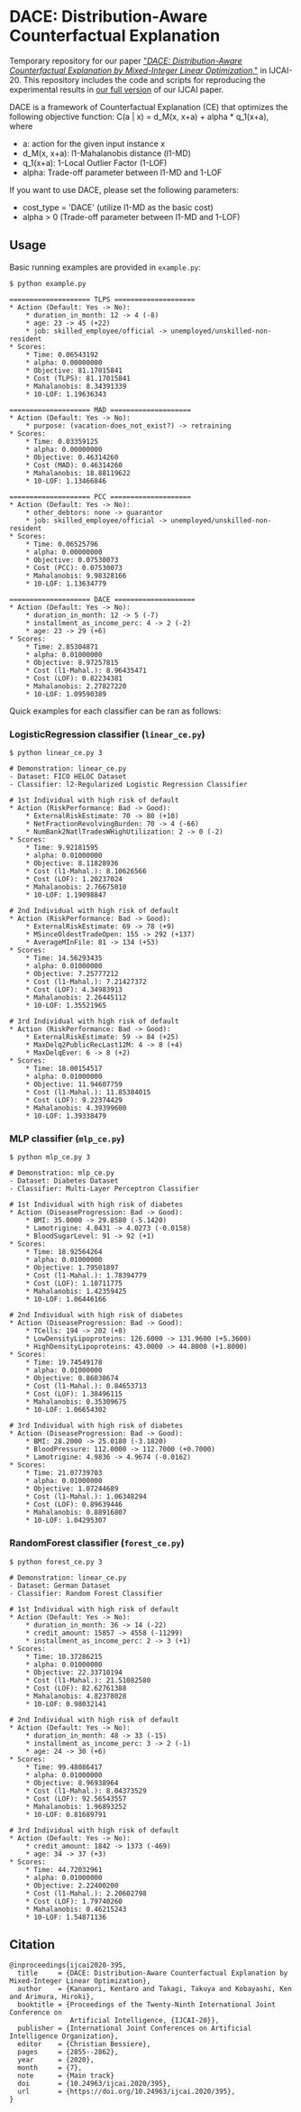 # DACE: Distribution-Aware Counterfactual Explanation

Temporary repository for our paper ["*DACE: Distribution-Aware Counterfactual Explanation by Mixed-Integer Linear Optimization*,"](https://www.ijcai.org/Proceedings/2020/395) in IJCAI-20.
This repository includes the code and scripts for reproducing the experimental results in [our full version](https://www.jstage.jst.go.jp/article/tjsai/36/6/36_36-6_C-L44/_article/-char/en) of our IJCAI paper. 


DACE is a framework of Counterfactual Explanation (CE) that optimizes the following objective function: 
C(a | x) = d_M(x, x+a) + alpha * q_1(x+a), 
where
* a: action for the given input instance x
* d_M(x, x+a): l1-Mahalanobis distance (l1-MD)
* q_1(x+a): 1-Local Outlier Factor (1-LOF)
* alpha:  Trade-off parameter between l1-MD and 1-LOF

If you want to use DACE, please set the following parameters:
* cost_type = 'DACE' (utilize l1-MD as the basic cost)
* alpha > 0  (Trade-off parameter between l1-MD and 1-LOF)



## Usage

Basic running examples are provided in `example.py`:
```
$ python example.py

==================== TLPS ====================
* Action (Default: Yes -> No):
	* duration_in_month: 12 -> 4 (-8)
	* age: 23 -> 45 (+22)
	* job: skilled_employee/official -> unemployed/unskilled-non-resident
* Scores: 
	* Time: 0.06543192
	* alpha: 0.00000000
	* Objective: 81.17015841
	* Cost (TLPS): 81.17015841
	* Mahalanobis: 8.34391339
	* 10-LOF: 1.19636343

==================== MAD ====================
* Action (Default: Yes -> No):
	* purpose: (vacation-does_not_exist?) -> retraining
* Scores: 
	* Time: 0.03359125
	* alpha: 0.00000000
	* Objective: 0.46314260
	* Cost (MAD): 0.46314260
	* Mahalanobis: 18.88119622
	* 10-LOF: 1.13466846

==================== PCC ====================
* Action (Default: Yes -> No):
	* other_debtors: none -> guarantor
	* job: skilled_employee/official -> unemployed/unskilled-non-resident
* Scores: 
	* Time: 0.06525796
	* alpha: 0.00000000
	* Objective: 0.07530073
	* Cost (PCC): 0.07530073
	* Mahalanobis: 9.98328166
	* 10-LOF: 1.13634779

==================== DACE ====================
* Action (Default: Yes -> No):
	* duration_in_month: 12 -> 5 (-7)
	* installment_as_income_perc: 4 -> 2 (-2)
	* age: 23 -> 29 (+6)
* Scores: 
	* Time: 2.85304871
	* alpha: 0.01000000
	* Objective: 8.97257815
	* Cost (l1-Mahal.): 8.96435471
	* Cost (LOF): 0.82234381
	* Mahalanobis: 2.27827220
	* 10-LOF: 1.09590389
```


Quick examples for each classifier can be ran as follows:

### LogisticRegression classifier (`linear_ce.py`)
```
$ python linear_ce.py 3

# Demonstration: linear_ce.py
- Dataset: FICO HELOC Dataset
- Classifier: l2-Regularized Logistic Regression Classifier

# 1st Individual with high risk of default
* Action (RiskPerformance: Bad -> Good):
	* ExternalRiskEstimate: 70 -> 80 (+10)
	* NetFractionRevolvingBurden: 70 -> 4 (-66)
	* NumBank2NatlTradesWHighUtilization: 2 -> 0 (-2)
* Scores: 
	* Time: 9.92181595
	* alpha: 0.01000000
	* Objective: 8.11828936
	* Cost (l1-Mahal.): 8.10626566
	* Cost (LOF): 1.20237024
	* Mahalanobis: 2.76675010
	* 10-LOF: 1.19098847

# 2nd Individual with high risk of default
* Action (RiskPerformance: Bad -> Good):
	* ExternalRiskEstimate: 69 -> 78 (+9)
	* MSinceOldestTradeOpen: 155 -> 292 (+137)
	* AverageMInFile: 81 -> 134 (+53)
* Scores: 
	* Time: 14.56293435
	* alpha: 0.01000000
	* Objective: 7.25777212
	* Cost (l1-Mahal.): 7.21427372
	* Cost (LOF): 4.34983913
	* Mahalanobis: 2.26445112
	* 10-LOF: 1.35521965

# 3rd Individual with high risk of default
* Action (RiskPerformance: Bad -> Good):
	* ExternalRiskEstimate: 59 -> 84 (+25)
	* MaxDelq2PublicRecLast12M: 4 -> 8 (+4)
	* MaxDelqEver: 6 -> 8 (+2)
* Scores: 
	* Time: 18.00154517
	* alpha: 0.01000000
	* Objective: 11.94607759
	* Cost (l1-Mahal.): 11.85384015
	* Cost (LOF): 9.22374429
	* Mahalanobis: 4.39399600
	* 10-LOF: 1.39338479
```

### MLP classifier (`mlp_ce.py`)
```
$ python mlp_ce.py 3

# Demonstration: mlp_ce.py
- Dataset: Diabetes Dataset
- Classifier: Multi-Layer Perceptron Classifier

# 1st Individual with high risk of diabetes
* Action (DiseaseProgression: Bad -> Good):
	* BMI: 35.0000 -> 29.8580 (-5.1420)
	* Lamotrigine: 4.0431 -> 4.0273 (-0.0158)
	* BloodSugarLevel: 91 -> 92 (+1)
* Scores: 
	* Time: 18.92564264
	* alpha: 0.01000000
	* Objective: 1.79501897
	* Cost (l1-Mahal.): 1.78394779
	* Cost (LOF): 1.10711775
	* Mahalanobis: 1.42359425
	* 10-LOF: 1.06446166

# 2nd Individual with high risk of diabetes
* Action (DiseaseProgression: Bad -> Good):
	* TCells: 194 -> 202 (+8)
	* LowDensityLipoproteins: 126.6000 -> 131.9600 (+5.3600)
	* HighDensityLipoproteins: 43.0000 -> 44.8000 (+1.8000)
* Scores: 
	* Time: 19.74549178
	* alpha: 0.01000000
	* Objective: 0.86038674
	* Cost (l1-Mahal.): 0.84653713
	* Cost (LOF): 1.38496115
	* Mahalanobis: 0.35309675
	* 10-LOF: 1.06654302

# 3rd Individual with high risk of diabetes
* Action (DiseaseProgression: Bad -> Good):
	* BMI: 28.2000 -> 25.0180 (-3.1820)
	* BloodPressure: 112.0000 -> 112.7000 (+0.7000)
	* Lamotrigine: 4.9836 -> 4.9674 (-0.0162)
* Scores: 
	* Time: 21.07739703
	* alpha: 0.01000000
	* Objective: 1.07244689
	* Cost (l1-Mahal.): 1.06348294
	* Cost (LOF): 0.89639446
	* Mahalanobis: 0.88916807
	* 10-LOF: 1.04295307
```

### RandomForest classifier (`forest_ce.py`)
```
$ python forest_ce.py 3

# Demonstration: linear_ce.py
- Dataset: German Dataset
- Classifier: Random Forest Classifier

# 1st Individual with high risk of default
* Action (Default: Yes -> No):
	* duration_in_month: 36 -> 14 (-22)
	* credit_amount: 15857 -> 4558 (-11299)
	* installment_as_income_perc: 2 -> 3 (+1)
* Scores: 
	* Time: 10.37286215
	* alpha: 0.01000000
	* Objective: 22.33710194
	* Cost (l1-Mahal.): 21.51082580
	* Cost (LOF): 82.62761388
	* Mahalanobis: 4.82378028
	* 10-LOF: 0.98032141

# 2nd Individual with high risk of default
* Action (Default: Yes -> No):
	* duration_in_month: 48 -> 33 (-15)
	* installment_as_income_perc: 3 -> 2 (-1)
	* age: 24 -> 30 (+6)
* Scores: 
	* Time: 99.48086417
	* alpha: 0.01000000
	* Objective: 8.96938964
	* Cost (l1-Mahal.): 8.04373529
	* Cost (LOF): 92.56543557
	* Mahalanobis: 1.96893252
	* 10-LOF: 0.81689791

# 3rd Individual with high risk of default
* Action (Default: Yes -> No):
	* credit_amount: 1842 -> 1373 (-469)
	* age: 34 -> 37 (+3)
* Scores: 
	* Time: 44.72032961
	* alpha: 0.01000000
	* Objective: 2.22400200
	* Cost (l1-Mahal.): 2.20602798
	* Cost (LOF): 1.79740260
	* Mahalanobis: 0.46215243
	* 10-LOF: 1.54871136
```


## Citation
```
@inproceedings{ijcai2020-395,
  title     = {DACE: Distribution-Aware Counterfactual Explanation by Mixed-Integer Linear Optimization},
  author    = {Kanamori, Kentaro and Takagi, Takuya and Kobayashi, Ken and Arimura, Hiroki},
  booktitle = {Proceedings of the Twenty-Ninth International Joint Conference on
               Artificial Intelligence, {IJCAI-20}},
  publisher = {International Joint Conferences on Artificial Intelligence Organization},
  editor    = {Christian Bessiere},
  pages     = {2855--2862},
  year      = {2020},
  month     = {7},
  note      = {Main track}
  doi       = {10.24963/ijcai.2020/395},
  url       = {https://doi.org/10.24963/ijcai.2020/395},
}
```

